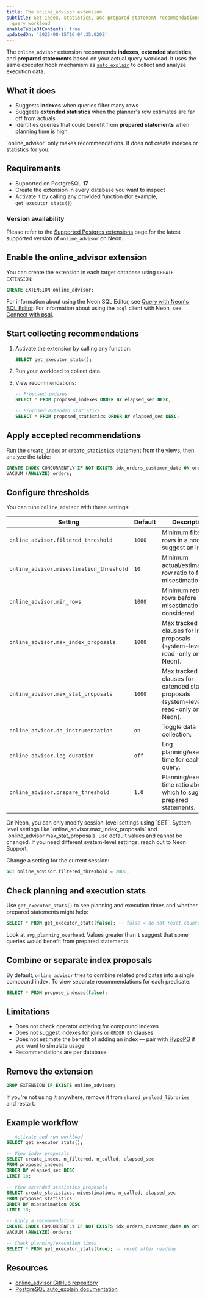```yaml
---
title: The online_advisor extension
subtitle: Get index, statistics, and prepared statement recommendations based on your
  query workload
enableTableOfContents: true
updatedOn: '2025-08-15T16:04:35.020Z'
---
```


The `online_advisor` extension recommends **indexes**, **extended statistics**, and **prepared statements** based on your actual query workload. It uses the same executor hook mechanism as [`auto_explain`](https://www.postgresql.org/docs/current/auto-explain.html) to collect and analyze execution data.

<CTA />

## What it does

- Suggests **indexes** when queries filter many rows
- Suggests **extended statistics** when the planner's row estimates are far off from actuals
- Identifies queries that could benefit from **prepared statements** when planning time is high

<Admonition type="note">
`online_advisor` only makes recommendations. It does not create indexes or statistics for you.
</Admonition>

## Requirements

- Supported on PostgreSQL **17**
- Create the extension in every database you want to inspect
- Activate it by calling any provided function (for example, `get_executor_stats()`)

### Version availability

Please refer to the [Supported Postgres extensions](/docs/extensions/pg-extensions) page for the latest supported version of `online_advisor` on Neon.

## Enable the online_advisor extension

You can create the extension in each target database using `CREATE EXTENSION`:

```sql
CREATE EXTENSION online_advisor;
```

For information about using the Neon SQL Editor, see [Query with Neon's SQL Editor](/docs/get-started/query-with-neon-sql-editor). For information about using the `psql` client with Neon, see [Connect with psql](/docs/connect/query-with-psql-editor).

## Start collecting recommendations

1. Activate the extension by calling any function:

   ```sql
   SELECT get_executor_stats();
   ```

2. Run your workload to collect data.

3. View recommendations:

   ```sql
   -- Proposed indexes
   SELECT * FROM proposed_indexes ORDER BY elapsed_sec DESC;

   -- Proposed extended statistics
   SELECT * FROM proposed_statistics ORDER BY elapsed_sec DESC;
   ```

## Apply accepted recommendations

Run the `create_index` or `create_statistics` statement from the views, then analyze the table:

```sql
CREATE INDEX CONCURRENTLY IF NOT EXISTS idx_orders_customer_date ON orders(customer_id, order_date);
VACUUM (ANALYZE) orders;
```

## Configure thresholds

You can tune `online_advisor` with these settings:

| Setting                                  | Default | Description                                                                              |
| ---------------------------------------- | ------- | ---------------------------------------------------------------------------------------- |
| `online_advisor.filtered_threshold`      | `1000`  | Minimum filtered rows in a node to suggest an index.                                     |
| `online_advisor.misestimation_threshold` | `10`    | Minimum actual/estimated row ratio to flag misestimation.                                |
| `online_advisor.min_rows`                | `1000`  | Minimum returned rows before misestimation is considered.                                |
| `online_advisor.max_index_proposals`     | `1000`  | Max tracked clauses for index proposals (system-level, read-only on Neon).               |
| `online_advisor.max_stat_proposals`      | `1000`  | Max tracked clauses for extended statistics proposals (system-level, read-only on Neon). |
| `online_advisor.do_instrumentation`      | `on`    | Toggle data collection.                                                                  |
| `online_advisor.log_duration`            | `off`   | Log planning/execution time for each query.                                              |
| `online_advisor.prepare_threshold`       | `1.0`   | Planning/execution time ratio above which to suggest prepared statements.                |

<Admonition type="note">
On Neon, you can only modify session-level settings using `SET`. System-level settings like `online_advisor.max_index_proposals` and `online_advisor.max_stat_proposals` use default values and cannot be changed. If you need different system-level settings, reach out to Neon Support.
</Admonition>

Change a setting for the current session:

```sql
SET online_advisor.filtered_threshold = 2000;
```

## Check planning and execution stats

Use `get_executor_stats()` to see planning and execution times and whether prepared statements might help:

```sql
SELECT * FROM get_executor_stats(false); -- false = do not reset counters
```

Look at `avg_planning_overhead`. Values greater than `1` suggest that some queries would benefit from prepared statements.

## Combine or separate index proposals

By default, `online_advisor` tries to combine related predicates into a single compound index. To view separate recommendations for each predicate:

```sql
SELECT * FROM propose_indexes(false);
```

## Limitations

- Does not check operator ordering for compound indexes
- Does not suggest indexes for joins or `ORDER BY` clauses
- Does not estimate the benefit of adding an index — pair with [HypoPG](https://github.com/HypoPG/hypopg#) if you want to simulate usage
- Recommendations are per database

## Remove the extension

```sql
DROP EXTENSION IF EXISTS online_advisor;
```

If you're not using it anywhere, remove it from `shared_preload_libraries` and restart.

## Example workflow

```sql
-- Activate and run workload
SELECT get_executor_stats();

-- View index proposals
SELECT create_index, n_filtered, n_called, elapsed_sec
FROM proposed_indexes
ORDER BY elapsed_sec DESC
LIMIT 10;

-- View extended statistics proposals
SELECT create_statistics, misestimation, n_called, elapsed_sec
FROM proposed_statistics
ORDER BY misestimation DESC
LIMIT 10;

-- Apply a recommendation
CREATE INDEX CONCURRENTLY IF NOT EXISTS idx_orders_customer_date ON orders(customer_id, order_date);
VACUUM (ANALYZE) orders;

-- Check planning/execution times
SELECT * FROM get_executor_stats(true); -- reset after reading
```

## Resources

- [online_advisor GitHub repository](https://github.com/knizhnik/online_advisor)
- [PostgreSQL auto_explain documentation](https://www.postgresql.org/docs/current/auto-explain.html)
